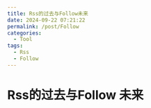 ```yaml
---
title: Rss的过去与Follow未来
date: 2024-09-22 07:21:22
permalink: /post/Follow
categories:
  - Tool
tags:
  - Rss
  - Follow
---
```


# Rss的过去与Follow 未来



